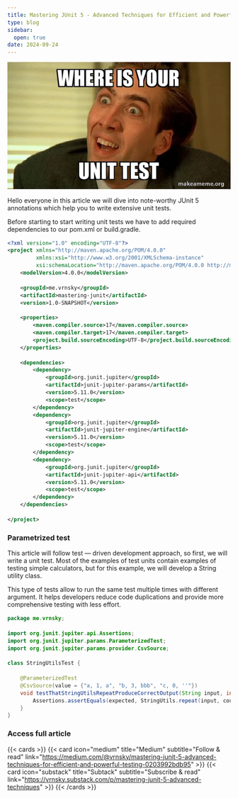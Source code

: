 ```yaml
---
title: Mastering JUnit 5 - Advanced Techniques for Efficient and Powerful testing
type: blog
sidebar:
  open: true
date: 2024-09-24
---
```


![Meme about unit test](meme-1.png "Meme about unit tests")

Hello everyone in this article we will dive into note-worthy JUnit 5
annotations which help you to write extensive unit tests.

Before starting to start writing unit tests we have to add 
required dependencies to our pom.xml or build.gradle.

```xml {filename="pom.xml"}
<?xml version="1.0" encoding="UTF-8"?>
<project xmlns="http://maven.apache.org/POM/4.0.0"
         xmlns:xsi="http://www.w3.org/2001/XMLSchema-instance"
         xsi:schemaLocation="http://maven.apache.org/POM/4.0.0 http://maven.apache.org/xsd/maven-4.0.0.xsd">
    <modelVersion>4.0.0</modelVersion>

    <groupId>me.vrnsky</groupId>
    <artifactId>mastering-junit</artifactId>
    <version>1.0-SNAPSHOT</version>

    <properties>
        <maven.compiler.source>17</maven.compiler.source>
        <maven.compiler.target>17</maven.compiler.target>
        <project.build.sourceEncoding>UTF-8</project.build.sourceEncoding>
    </properties>

    <dependencies>
        <dependency>
            <groupId>org.junit.jupiter</groupId>
            <artifactId>junit-jupiter-params</artifactId>
            <version>5.11.0</version>
            <scope>test</scope>
        </dependency>
        <dependency>
            <groupId>org.junit.jupiter</groupId>
            <artifactId>junit-jupiter-engine</artifactId>
            <version>5.11.0</version>
            <scope>test</scope>
        </dependency>
        <dependency>
            <groupId>org.junit.jupiter</groupId>
            <artifactId>junit-jupiter-api</artifactId>
            <version>5.11.0</version>
            <scope>test</scope>
        </dependency>
    </dependencies>

</project>
```

### Parametrized test
This article will follow test — driven development approach,
so first, we will write a unit test. Most of the examples of test units
contain examples of testing simple calculators, but for this example, 
we will develop a String utility class.

This type of tests allow to run the same test multiple times with
different argument. It helps developers reduce code duplications and provide
more comprehensive testing with less effort.

```java {filename="StringUtilsTest.java"}
package me.vrnsky;

import org.junit.jupiter.api.Assertions;
import org.junit.jupiter.params.ParameterizedTest;
import org.junit.jupiter.params.provider.CsvSource;

class StringUtilsTest {

    @ParameterizedTest
    @CsvSource(value = {"a, 1, a", "b, 3, bbb", "c, 0, ''"})
    void testThatStringUtilsRepeatProduceCorrectOutput(String input, int count, String expected) {
        Assertions.assertEquals(expected, StringUtils.repeat(input, count));
    }
}
```
### Access full article
{{< cards >}}
{{< card icon="medium" title="Medium" subtitle="Follow & read" link="https://medium.com/@vrnsky/mastering-junit-5-advanced-techniques-for-efficient-and-powerful-testing-0203992bdb95" >}}
{{< card icon="substack" title="Subtack" subtitle="Subscribe & read" link="https://vrnsky.substack.com/p/mastering-junit-5-advanced-techniques" >}}
{{< /cards >}}